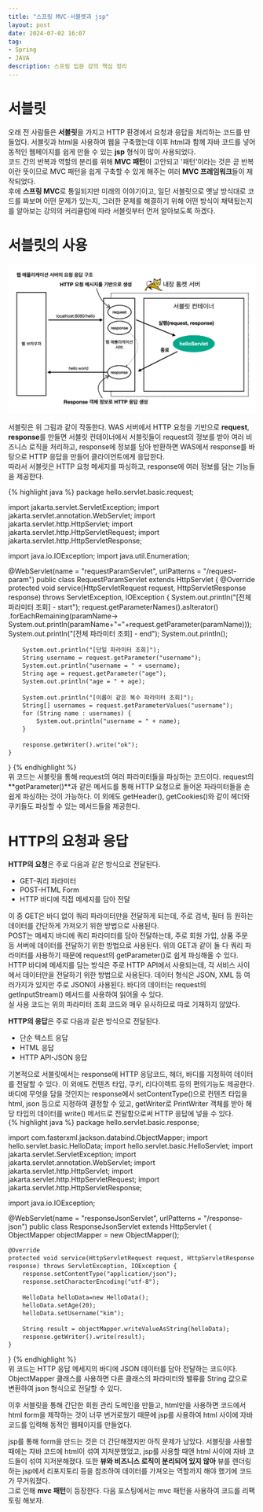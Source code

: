 ```yaml
---
title: "스프링 MVC-서블렛과 jsp"
layout: post
date: 2024-07-02 16:07
tag:
- Spring
- JAVA
description: 스프링 입문 강의 핵심 정리
---  
```


# 서블릿  
오래 전 사람들은 **서블릿**을 가지고 HTTP 환경에서 요청과 응답을 처리하는 코드를 만들었다. 서블릿과 html을 사용하여 웹을 구축했는데 이후 html과 함께 자바 코드를 넣어 동적인 웹페이지를 쉽게 만들 수 있는 **jsp** 형식이 많이 사용되었다.  
코드 간의 반복과 역할의 분리를 위해 **MVC 패턴**이 고안되고 '패턴'이라는 것은 곧 반복이란 뜻이므로 MVC 패턴을 쉽게 구축할 수 있게 해주는 여러 **MVC 프레임워크**들이 제작되었다.  
후에 **스프링 MVC**로 통일되지만 미래의 이야기이고, 일단 서블릿으로 옛날 방식대로 코드를 짜보며 어떤 문제가 있는지, 그러한 문제를 해결하기 위해 어떤 방식이 채택됬는지를 알아보는 강의의 커리큘럼에 따라 서블릿부터 먼저 알아보도록 하겠다.  

# 서블릿의 사용  

![서블릿](/assets/img/서블릿.png)  

서블릿은 위 그림과 같이 작동한다. WAS 서버에서 HTTP 요청을 기반으로 **request**, **response**를 만들면 서블릿 컨테이너에서 서블릿들이 request의 정보를 받아 여러 비즈니스 로직을 처리하고, response에 정보를 담아 반환하면 WAS에서 response를 바탕으로 HTTP 응답을 만들어 클라이언트에게 응답한다.  
따라서 서블릿은 HTTP 요청 메세지를 파싱하고, response에 여러 정보를 담는 기능들을 제공한다.  

{% highlight java %}
package hello.servlet.basic.request;

import jakarta.servlet.ServletException;
import jakarta.servlet.annotation.WebServlet;
import jakarta.servlet.http.HttpServlet;
import jakarta.servlet.http.HttpServletRequest;
import jakarta.servlet.http.HttpServletResponse;

import java.io.IOException;
import java.util.Enumeration;

@WebServlet(name = "requestParamServlet", urlPatterns = "/request-param")
public class RequestParamServlet extends HttpServlet {
    @Override
    protected void service(HttpServletRequest request, HttpServletResponse response) throws ServletException, IOException {
        System.out.println("[전체 파라미터 조회] - start");
        request.getParameterNames().asIterator()
                        .forEachRemaining(paramName-> System.out.println(paramName+"="+request.getParameter(paramName)));
        System.out.println("[전체 파라미터 조회] - end");
        System.out.println();

        System.out.println("[단일 파라미터 조회]");
        String username = request.getParameter("username");
        System.out.println("username = " + username);
        String age = request.getParameter("age");
        System.out.println("age = " + age);

        System.out.println("[이름이 같은 복수 파라미터 조회]");
        String[] usernames = request.getParameterValues("username");
        for (String name : usernames) {
            System.out.println("username = " + name);
        }

        response.getWriter().write("ok");
    }
}
{% endhighlight %}  
위 코드는 서블릿을 통해 request의 여러 파라미터들을 파싱하는 코드이다. request의 **getParameter()**과 같은 메서드를 통해 HTTP 요청으로 들어온 파라미터들을 손쉽게 파싱하는 것이 가능하다. 이 외에도 getHeader(), getCookies()와 같이 헤더와 쿠키들도 파싱할 수 있는 메서드들을 제공한다.  

# HTTP의 요청과 응답  
**HTTP의 요청**은 주로 다음과 같은 방식으로 전달된다.  
- GET-쿼리 파라미터  
- POST-HTML Form  
- HTTP 바디에 직접 메세지를 담아 전달  

이 중 GET은 바디 없이 쿼리 파라미터만을 전달하게 되는데, 주로 검색, 필터 등 원하는 데이터를 간단하게 가져오기 위한 방법으로 사용된다.  
POST는 메세지 바디에 쿼리 파라미터를 담아 전달하는데, 주로 회원 가입, 상품 주문 등 서버에 데이터를 전달하기 위한 방법으로 사용된다. 위의 GET과 같이 둘 다 쿼리 파라미터를 사용하기 때문에 request의 getParameter()로 쉽게 파싱해올 수 있다.  
HTTP 바디에 메세지를 담는 방식은 주로 HTTP API에서 사용되는데, 각 서비스 사이에서 데이터만을 전달하기 위한 방법으로 사용된다. 데이터 형식은 JSON, XML 등 여러가지가 있지만 주로 JSON이 사용된다. 바디의 데이터는 request의 getInputStream() 메서드를 사용하여 읽어올 수 있다.  
실 사용 코드는 위의 파라미터 조회 코드와 매우 유사하므로 따로 기재하지 않았다.  

**HTTP의 응답**은 주로 다음과 같은 방식으로 전달된다.  
- 단순 텍스트 응답  
- HTML 응답  
- HTTP API-JSON 응답  

기본적으로 서블릿에서는 response에 HTTP 응답코드, 헤더, 바디를 지정하여 데이터를 전달할 수 있다. 이 외에도 컨텐츠 타입, 쿠키, 리다이렉트 등의 편의기능도 제공한다.  
바디에 무엇을 담을 것인지는 response에서 setContentType()으로 컨텐츠 타입을 html, json 등으로 지정하여 결정할 수 있고, getWriter로 PrintWriter 객체를 받아 해당 타입의 데이터를 write() 메서드로 전달함으로써 HTTP 응답에 넣을 수 있다.  
{% highlight java %}
package hello.servlet.basic.response;

import com.fasterxml.jackson.databind.ObjectMapper;
import hello.servlet.basic.HelloData;
import hello.servlet.basic.HelloServlet;
import jakarta.servlet.ServletException;
import jakarta.servlet.annotation.WebServlet;
import jakarta.servlet.http.HttpServlet;
import jakarta.servlet.http.HttpServletRequest;
import jakarta.servlet.http.HttpServletResponse;

import java.io.IOException;

@WebServlet(name = "responseJsonServlet", urlPatterns = "/response-json")
public class ResponseJsonServlet extends HttpServlet {
    ObjectMapper objectMapper = new ObjectMapper();

    @Override
    protected void service(HttpServletRequest request, HttpServletResponse response) throws ServletException, IOException {
        response.setContentType("application/json");
        response.setCharacterEncoding("utf-8");

        HelloData helloData=new HelloData();
        helloData.setAge(20);
        helloData.setUsername("kim");

        String result = objectMapper.writeValueAsString(helloData);
        response.getWriter().write(result);
    }
}
{% endhighlight %}  
위 코드는 HTTP 응답 메세지의 바디에 JSON 데이터를 담아 전달하는 코드이다. ObjectMapper 클래스를 사용하면 다른 클래스의 파라미터와 밸류를 String 값으로 변환하여 json 형식으로 전달할 수 있다.  

이후 서블릿을 통해 간단한 회원 관리 도메인을 만들고, html만을 사용하면 코드에서 html form을 제작하는 것이 너무 번거로웠기 때문에 jsp를 사용하여 html 사이에 자바 코드를 입력해 동적인 웹페이지를 만들었다.  

jsp를 통해 form을 만드는 것은 더 간단해졌지만 아직 문제가 남았다. 서블릿을 사용할 때에는 자바 코드에 html이 섞여 지저분했었고, jsp를 사용할 때엔 html 사이에 자바 코드들이 섞여 지저분해졌다. 또한 **뷰와 비즈니스 로직이 분리되어 있지 않아** 뷰를 렌더링하는 jsp에서 리포지토리 등을 참조하여 데이터를 가져오는 역할까지 해야 했기에 코드가 무거워졌다.  
그로 인해 **mvc 패턴**이 등장한다. 다음 포스팅에서는 mvc 패턴을 사용하여 코드를 리팩토링 해보자.